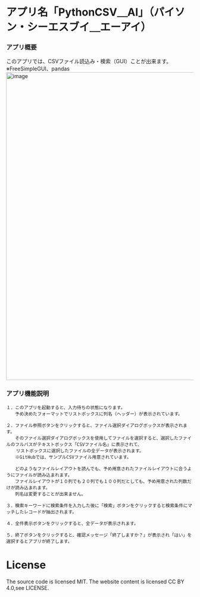 # アプリ名「PythonCSV＿AI」（パイソン・シーエスブイ＿エーアイ）

### アプリ概要
このアプリでは、CSVファイル読込み・検索（GUI）ことが出来ます。　※FreeSimpleGUI、pandas
<img width="735" height="826" alt="image" src="https://github.com/user-attachments/assets/596490f9-0b15-46e5-abc6-e61d94a2c953" />

### アプリ機能説明
```
１．このアプリを起動すると、入力待ちの状態になります。
　　予め決めたフォーマットでリストボックスに列名（ヘッダー）が表示されています。

２．ファイル参照ボタンをクリックすると、ファイル選択ダイアログボックスが表示されます。
　　そのファイル選択ダイアログボックスを使用してファイルを選択すると、選択したファイルのフルパスがテキストボックス「CSVファイル名」に表示されて、
  　リストボックスに選択したファイルの全データが表示されます。
　　※GitHubでは、サンプルCSVファイル用意されています。

　　どのようなファイルレイアウトを読んでも、予め用意されたファイルレイアウトに合うようにファイルが読み込まれます。
　　ファイルレイアウトが１０列でも２０列でも１００列だとしても、予め用意された列数だけが読み込まれます。
　　列名は変更することが出来ません。

３．検索キーワードに検索条件を入力した後に「検索」ボタンをクリックすると検索条件にマッチしたレコードが抽出されます。

４．全件表示ボタンをクリックすると、全データが表示されます。

５．終了ボタンをクリックすると、確認メッセージ「終了しますか？」が表示され「はい」を選択するとアプリが終了します。

```

# License
The source code is licensed MIT. The website content is licensed CC BY 4.0,see LICENSE.

